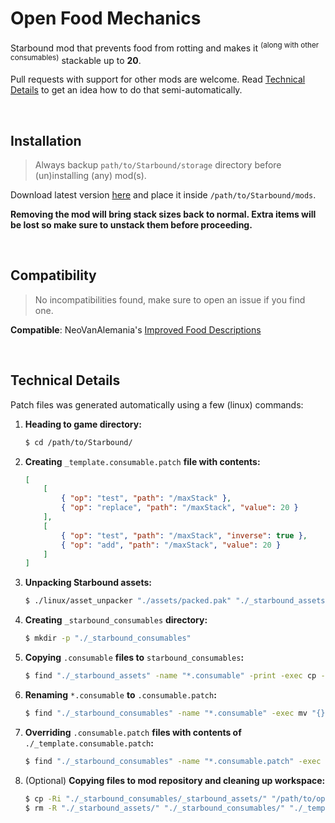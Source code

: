 # Open Food Mechanics
Starbound mod that prevents food from rotting and makes it <sup>(along with other consumables)</sup> stackable up to **20**.  

Pull requests with support for other mods are welcome. Read [Technical Details](#technical-details) to get an idea how to do that semi-automatically.

<br>

## Installation
> Always backup `path/to/Starbound/storage` directory before (un)installing (any) mod(s).  

Download latest version [here](https://github.com/Grabsky/open_food_mechanics/releases/latest) and place it inside `/path/to/Starbound/mods`.  

**Removing the mod will bring stack sizes back to normal. Extra items will be lost so make sure to unstack them before proceeding.**

<br>

## Compatibility
> No incompatibilities found, make sure to open an issue if you find one.  

**Compatible**: NeoVanAlemania's [Improved Food Descriptions](https://community.playstarbound.com/resources/improved-food-descriptions.3743/)  

<br>

## Technical Details
Patch files was generated automatically using a few (linux) commands:  

1. **Heading to game directory:**

    ```bash
    $ cd /path/to/Starbound/
    ```

2. **Creating** `_template.consumable.patch` **file with contents:**

    ```json
    [
        [
            { "op": "test", "path": "/maxStack" },
            { "op": "replace", "path": "/maxStack", "value": 20 }
        ],
        [
            { "op": "test", "path": "/maxStack", "inverse": true },
            { "op": "add", "path": "/maxStack", "value": 20 }
        ]
    ]
    ```

3. **Unpacking Starbound assets:**

    ```bash
    $ ./linux/asset_unpacker "./assets/packed.pak" "./_starbound_assets"
    ```

4. **Creating** `_starbound_consumables` **directory:**
    ```bash
    $ mkdir -p "./_starbound_consumables"
    ```

5. **Copying** `.consumable` **files to** `starbound_consumables`**:**

    ```bash
    $ find "./_starbound_assets" -name "*.consumable" -print -exec cp --parents "{}" "./_starbound_consumables" \;
    ```

6. **Renaming** `*.consumable` **to** `.consumable.patch`**:**

    ```bash
    $ find "./_starbound_consumables" -name "*.consumable" -exec mv "{}" "{}.patch" \;
    ```

7. **Overriding** `.consumable.patch` **files with contents of** `./_template.consumable.patch`**:**

    ```bash
    $ find "./_starbound_consumables" -name "*.consumable.patch" -exec cp "./_template.consumable.patch" "{}" \;
    ```
    
8. (Optional) **Copying files to mod repository and cleaning up workspace:**

    ```bash
    $ cp -Ri "./_starbound_consumables/_starbound_assets/" "/path/to/open_food_mechanics/"
    $ rm -R "./_starbound_assets/" "./_starbound_consumables/" "./_template.consumable.patch"
    ```
